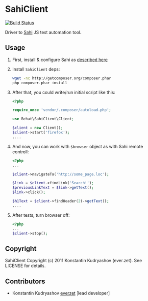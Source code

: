 SahiClient
==========

[![Build Status](https://secure.travis-ci.org/Behat/SahiClient.png)](http://travis-ci.org/Behat/SahiClient)

Driver to [Sahi](http://sahi.co.in/w/sahi) JS test automation tool.

Usage
-----

1. First, install & configure Sahi as [described here](http://sahi.co.in/w/using-sahi)
2. Install `SahiClient` deps:

    ``` bash
    wget -nc http://getcomposer.org/composer.phar
    php composer.phar install
    ```

2. After that, you could write/run initial script like this:

    ``` php
    <?php

    require_once 'vendor/.composer/autoload.php';

    use Behat\SahiClient\Client;

    $client = new Client();
    $client->start('firefox');
    ....
    ```

3. And now, you can work with `$browser` object as with Sahi remote controll:

    ``` php
    <?php
    ...

    $client->navigateTo('http://some_page.loc');

    $link = $client->findLink('Search!');
    $previousLinkText = $link->getText();
    $link->click();

    $h1Text = $client->findHeader(2)->getText();
    ....
    ```

4. After tests, turn browser off:

    ``` php
    <?php
    ...
    $client->stop();
    ```

Copyright
---------

SahiClient Copyright (c) 2011 Konstantin Kudryashov (ever.zet). See LICENSE for details.

Contributors
------------

* Konstantin Kudryashov [everzet](http://github.com/everzet) [lead developer]
